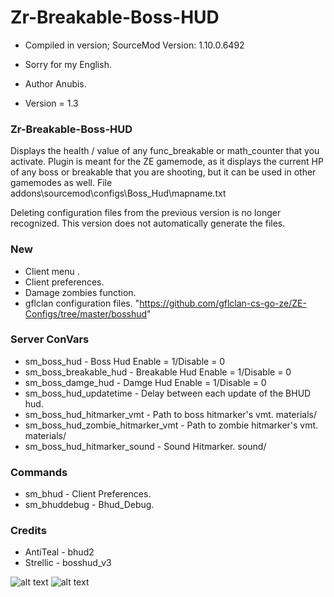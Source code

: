 # Zr-Breakable-Boss-HUD

* Compiled in version; SourceMod Version: 1.10.0.6492
* Sorry for my English.

* Author Anubis.
* Version = 1.3

### Zr-Breakable-Boss-HUD
Displays the health / value of any func_breakable or math_counter that you activate.
Plugin is meant for the ZE gamemode, as it displays the current HP of any boss or breakable that you are shooting, but it can be used in other gamemodes as well.
File addons\sourcemod\configs\Boss_Hud\mapname.txt

Deleting configuration files from the previous version is no longer recognized. This version does not automatically generate the files.

### New

* Client menu .
* Client preferences.
* Damage zombies function.
* gflclan configuration files. "https://github.com/gflclan-cs-go-ze/ZE-Configs/tree/master/bosshud"

### Server ConVars

* sm_boss_hud - Boss Hud Enable = 1/Disable = 0
* sm_boss_breakable_hud - Breakable Hud Enable = 1/Disable = 0
* sm_boss_damge_hud - Damge Hud Enable = 1/Disable = 0
* sm_boss_hud_updatetime - Delay between each update of the BHUD hud.
* sm_boss_hud_hitmarker_vmt - Path to boss hitmarker's vmt. materials/
* sm_boss_hud_zombie_hitmarker_vmt - Path to zombie hitmarker's vmt. materials/
* sm_boss_hud_hitmarker_sound - Sound Hitmarker. sound/

### Commands

* sm_bhud - Client Preferences.
* sm_bhuddebug - Bhud_Debug.

### Credits

* AntiTeal - bhud2
* Strellic - bosshud_v3

![alt text](https://i.ibb.co/8NyDKQT/1.jpg)
![alt text](https://i.ibb.co/279Mm3D/2.jpg)